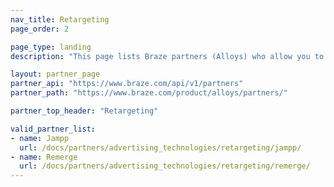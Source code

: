 ```yaml
---
nav_title: Retargeting
page_order: 2

page_type: landing
description: "This page lists Braze partners (Alloys) who allow you to retarget messaging based on knowledge from these partners."

layout: partner_page
partner_api: "https://www.braze.com/api/v1/partners"
partner_path: "https://www.braze.com/product/alloys/partners/"

partner_top_header: "Retargeting"

valid_partner_list:
- name: Jampp
  url: /docs/partners/advertising_technologies/retargeting/jampp/
- name: Remerge
  url: /docs/partners/advertising_technologies/retargeting/remerge/
---
```


